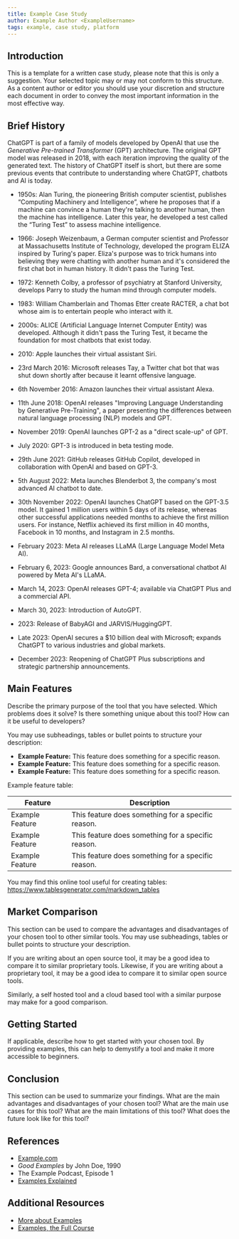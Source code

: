 ```yaml
---
title: Example Case Study
author: Example Author <ExampleUsername>
tags: example, case study, platform
---
```


## Introduction

This is a template for a written case study, please note that this is only a suggestion. Your selected topic may or may not conform to this structure. As a content author or editor you should use your discretion and structure each document in order to convey the most important information in the most effective way.

## Brief History

ChatGPT is part of a family of models developed by OpenAI that use the _Generative Pre-trained Transformer_ (GPT) architecture. The original GPT model was released in 2018, with each iteration improving the quality of the generated text. The history of ChatGPT itself is short, but there are some previous events that contribute to understanding where ChatGPT, chatbots and AI is today.

- 1950s: Alan Turing, the pioneering British computer scientist, publishes “Computing Machinery and Intelligence”, where he proposes that if a machine can convince a human they're talking to another human, then the machine has intelligence. Later this year, he developed a test called the “Turing Test” to assess machine intelligence.

- 1966: Joseph Weizenbaum, a German computer scientist and Professor at Massachusetts Institute of Technology, developed the program ELIZA inspired by Turing's paper. Eliza's purpose was to trick humans into believing they were chatting with another human and it's considered the first chat bot in human history. It didn't pass the Turing Test.

- 1972: Kenneth Colby, a professor of psychiatry at Stanford University, develops Parry to study the human mind through computer models.

- 1983: William Chamberlain and Thomas Etter create RACTER, a chat bot whose aim is to entertain people who interact with it.

- 2000s: ALICE (Artificial Language Internet Computer Entity) was developed. Although it didn't pass the Turing Test, it became the foundation for most chatbots that exist today.

- 2010: Apple launches their virtual assistant Siri.

- 23rd March 2016: Microsoft releases Tay, a Twitter chat bot that was shut down shortly after because it learnt offensive language.

- 6th November 2016: Amazon launches their virtual assistant Alexa.

- 11th June 2018: OpenAI releases "Improving Language Understanding by Generative Pre-Training", a paper presenting the differences between natural language processing (NLP) models and GPT.

- November 2019: OpenAI launches GPT-2 as a "direct scale-up" of GPT.

- July 2020: GPT-3 is introduced in beta testing mode.

- 29th June 2021: GitHub releases GitHub Copilot, developed in collaboration with OpenAI and based on GPT-3.

- 5th August 2022: Meta launches Blenderbot 3, the company's most advanced AI chatbot to date.

- 30th November 2022: OpenAI launches ChatGPT based on the GPT-3.5 model. It gained 1 million users within 5 days of its release, whereas other successful applications needed months to achieve the first million users. For instance, Netflix achieved its first million in 40 months, Facebook in 10 months, and Instagram in 2.5 months.

- February 2023: Meta AI releases LLaMA (Large Language Model Meta AI).

- February 6, 2023: Google announces Bard, a conversational chatbot AI powered by Meta AI's LLaMA.

- March 14, 2023: OpenAI releases GPT-4; available via ChatGPT Plus and a commercial API.

- March 30, 2023: Introduction of AutoGPT.

- 2023: Release of BabyAGI and JARVIS/HuggingGPT.

- Late 2023: OpenAI secures a $10 billion deal with Microsoft; expands ChatGPT to various industries and global markets.

- December 2023: Reopening of ChatGPT Plus subscriptions and strategic partnership announcements.

## Main Features

Describe the primary purpose of the tool that you have selected. Which problems does it solve? Is there something unique about this tool? How can it be useful to developers?

You may use subheadings, tables or bullet points to structure your description:

- **Example Feature:** This feature does something for a specific reason.
- **Example Feature:** This feature does something for a specific reason.
- **Example Feature:** This feature does something for a specific reason.

Example feature table:

| Feature         | Description                                        |
| --------------- | -------------------------------------------------- |
| Example Feature | This feature does something for a specific reason. |
| Example Feature | This feature does something for a specific reason. |
| Example Feature | This feature does something for a specific reason. |

You may find this online tool useful for creating tables: https://www.tablesgenerator.com/markdown_tables

## Market Comparison

This section can be used to compare the advantages and disadvantages of your chosen tool to other similar tools. You may use subheadings, tables or bullet points to structure your description.

If you are writing about an open source tool, it may be a good idea to compare it to similar proprietary tools. Likewise, if you are writing about a proprietary tool, it may be a good idea to compare it to similar open source tools.

Similarly, a self hosted tool and a cloud based tool with a similar purpose may make for a good comparison.

## Getting Started

If applicable, describe how to get started with your chosen tool. By providing examples, this can help to demystify a tool and make it more accessible to beginners.

## Conclusion

This section can be used to summarize your findings. What are the main advantages and disadvantages of your chosen tool? What are the main use cases for this tool? What are the main limitations of this tool? What does the future look like for this tool?

## References

- [Example.com](https://example.com)
- _Good Examples_ by John Doe, 1990
- The Example Podcast, Episode 1
- [Examples Explained](https://youtu.be/dQw4w9WgXcQ)

## Additional Resources

- [More about Examples](https://example.com)
- [Examples, the Full Course](https://youtu.be/dQw4w9WgXcQ)
